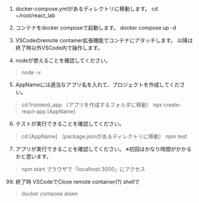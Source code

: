 1. docker-compose.ymlがあるディレクトリに移動します。
cd ~/root/react_lab

2. コンテナをdocker composeで起動します。
docker compose up -d

3. VSCodeのremote container拡張機能でコンテナにアタッチします。
以降は終了時以外VSCode内で操作します。

4. nodeが使えることを確認してください。
> node -v

5. AppNameには適当なアプリ名を入れて、プロジェクトを作成してください。
> cd frontend_app （アプリを作成するフォルダに移動）
> npx create-react-app [AppName]

6. テストが実行できることを確認してください。
> cd [AppName] （package.jsonがあるディレクトリに移動）
> npm test

7. アプリが実行できることを確認してください。
※初回はかなり時間がかかるかと思います。
> npm start
ブラウザで「localhost:3000」にアクセス


99. 終了時
VSCodeでClose remote container(?)
shellで
> docker compose down

